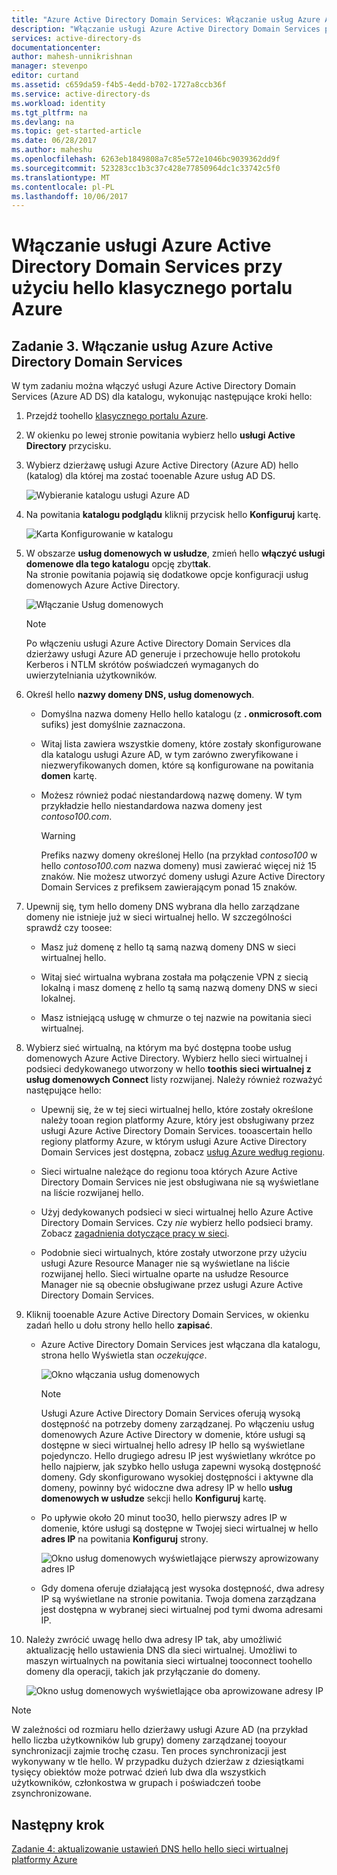 ```yaml
---
title: "Azure Active Directory Domain Services: Włączanie usług Azure Active Directory Domain Services | Microsoft Docs"
description: "Włączanie usługi Azure Active Directory Domain Services przy użyciu hello klasycznego portalu Azure"
services: active-directory-ds
documentationcenter: 
author: mahesh-unnikrishnan
manager: stevenpo
editor: curtand
ms.assetid: c659da59-f4b5-4edd-b702-1727a8ccb36f
ms.service: active-directory-ds
ms.workload: identity
ms.tgt_pltfrm: na
ms.devlang: na
ms.topic: get-started-article
ms.date: 06/28/2017
ms.author: maheshu
ms.openlocfilehash: 6263eb1849808a7c85e572e1046bc9039362dd9f
ms.sourcegitcommit: 523283cc1b3c37c428e77850964dc1c33742c5f0
ms.translationtype: MT
ms.contentlocale: pl-PL
ms.lasthandoff: 10/06/2017
---
```

# <a name="enable-azure-active-directory-domain-services-using-hello-azure-classic-portal"></a>Włączanie usługi Azure Active Directory Domain Services przy użyciu hello klasycznego portalu Azure

## <a name="task-3-enable-azure-active-directory-domain-services"></a>Zadanie 3. Włączanie usług Azure Active Directory Domain Services
W tym zadaniu można włączyć usługi Azure Active Directory Domain Services (Azure AD DS) dla katalogu, wykonując następujące kroki hello:

1. Przejdź toohello [klasycznego portalu Azure](https://manage.windowsazure.com).
2. W okienku po lewej stronie powitania wybierz hello **usługi Active Directory** przycisku.
3. Wybierz dzierżawę usługi Azure Active Directory (Azure AD) hello (katalog) dla której ma zostać tooenable Azure usług AD DS.

    ![Wybieranie katalogu usługi Azure AD](./media/active-directory-domain-services-getting-started/select-aad-directory.png)
4. Na powitania **katalogu podglądu** kliknij przycisk hello **Konfiguruj** kartę.

    ![Karta Konfigurowanie w katalogu](./media/active-directory-domain-services-getting-started/configure-tab.png)
5. W obszarze **usług domenowych w usłudze**, zmień hello **włączyć usługi domenowe dla tego katalogu** opcję zbyt**tak**.  
    Na stronie powitania pojawią się dodatkowe opcje konfiguracji usług domenowych Azure Active Directory.

    ![Włączanie Usług domenowych](./media/active-directory-domain-services-getting-started/enable-domain-services.png)

   > [!NOTE]
   > Po włączeniu usługi Azure Active Directory Domain Services dla dzierżawy usługi Azure AD generuje i przechowuje hello protokołu Kerberos i NTLM skrótów poświadczeń wymaganych do uwierzytelniania użytkowników.
   >
   >
6. Określ hello **nazwy domeny DNS, usług domenowych**.

   * Domyślna nazwa domeny Hello hello katalogu (z **. onmicrosoft.com** sufiks) jest domyślnie zaznaczona.

   * Witaj lista zawiera wszystkie domeny, które zostały skonfigurowane dla katalogu usługi Azure AD, w tym zarówno zweryfikowane i niezweryfikowanych domen, które są konfigurowane na powitania **domen** kartę.

   * Możesz również podać niestandardową nazwę domeny. W tym przykładzie hello niestandardowa nazwa domeny jest *contoso100.com*.

     > [!WARNING]
     > Prefiks nazwy domeny określonej Hello (na przykład *contoso100* w hello *contoso100.com* nazwa domeny) musi zawierać więcej niż 15 znaków. Nie możesz utworzyć domeny usługi Azure Active Directory Domain Services z prefiksem zawierającym ponad 15 znaków.
     >
     >
7. Upewnij się, tym hello domeny DNS wybrana dla hello zarządzane domeny nie istnieje już w sieci wirtualnej hello. W szczególności sprawdź czy toosee:

   * Masz już domenę z hello tą samą nazwą domeny DNS w sieci wirtualnej hello.

   * Witaj sieć wirtualna wybrana została ma połączenie VPN z siecią lokalną i masz domenę z hello tą samą nazwą domeny DNS w sieci lokalnej.

   * Masz istniejącą usługę w chmurze o tej nazwie na powitania sieci wirtualnej.
8. Wybierz sieć wirtualną, na którym ma być dostępna toobe usług domenowych Azure Active Directory. Wybierz hello sieci wirtualnej i podsieci dedykowanego utworzony w hello **toothis sieci wirtualnej z usług domenowych Connect** listy rozwijanej. Należy również rozważyć następujące hello:

   * Upewnij się, że w tej sieci wirtualnej hello, które zostały określone należy tooan region platformy Azure, który jest obsługiwany przez usługi Azure Active Directory Domain Services. tooascertain hello regiony platformy Azure, w którym usługi Azure Active Directory Domain Services jest dostępna, zobacz [usług Azure według regionu](https://azure.microsoft.com/regions/#services/).

   * Sieci wirtualne należące do regionu tooa których Azure Active Directory Domain Services nie jest obsługiwana nie są wyświetlane na liście rozwijanej hello.

   * Użyj dedykowanych podsieci w sieci wirtualnej hello Azure Active Directory Domain Services. Czy *nie* wybierz hello podsieci bramy. Zobacz [zagadnienia dotyczące pracy w sieci](active-directory-ds-networking.md).

   * Podobnie sieci wirtualnych, które zostały utworzone przy użyciu usługi Azure Resource Manager nie są wyświetlane na liście rozwijanej hello. Sieci wirtualne oparte na usłudze Resource Manager nie są obecnie obsługiwane przez usługi Azure Active Directory Domain Services.
9. Kliknij tooenable Azure Active Directory Domain Services, w okienku zadań hello u dołu strony hello hello **zapisać**.
    * Azure Active Directory Domain Services jest włączana dla katalogu, strona hello Wyświetla stan *oczekujące*.

        ![Okno włączania usług domenowych](./media/active-directory-domain-services-getting-started/enable-domain-services-pendingstate.png)

        > [!NOTE]
        > Usługi Azure Active Directory Domain Services oferują wysoką dostępność na potrzeby domeny zarządzanej. Po włączeniu usług domenowych Azure Active Directory w domenie, które usługi są dostępne w sieci wirtualnej hello adresy IP hello są wyświetlane pojedynczo. Hello drugiego adresu IP jest wyświetlany wkrótce po hello najpierw, jak szybko hello usługa zapewni wysoką dostępność domeny. Gdy skonfigurowano wysokiej dostępności i aktywne dla domeny, powinny być widoczne dwa adresy IP w hello **usług domenowych w usłudze** sekcji hello **Konfiguruj** kartę.
        >
        >
    * Po upływie około 20 minut too30, hello pierwszy adres IP w domenie, które usługi są dostępne w Twojej sieci wirtualnej w hello **adres IP** na powitania **Konfiguruj** strony.

        ![Okno usług domenowych wyświetlające pierwszy aprowizowany adres IP](./media/active-directory-domain-services-getting-started/domain-services-enabled-firstdc-available.png)
    * Gdy domena oferuje działającą jest wysoka dostępność, dwa adresy IP są wyświetlane na stronie powitania. Twoja domena zarządzana jest dostępna w wybranej sieci wirtualnej pod tymi dwoma adresami IP.

10. Należy zwrócić uwagę hello dwa adresy IP tak, aby umożliwić aktualizację hello ustawienia DNS dla sieci wirtualnej. Umożliwi to maszyn wirtualnych na powitania sieci wirtualnej tooconnect toohello domeny dla operacji, takich jak przyłączanie do domeny.

    ![Okno usług domenowych wyświetlające oba aprowizowane adresy IP](./media/active-directory-domain-services-getting-started/domain-services-enabled-bothdcs-available.png)

> [!NOTE]
> W zależności od rozmiaru hello dzierżawy usługi Azure AD (na przykład hello liczba użytkowników lub grupy) domeny zarządzanej tooyour synchronizacji zajmie trochę czasu. Ten proces synchronizacji jest wykonywany w tle hello. W przypadku dużych dzierżaw z dziesiątkami tysięcy obiektów może potrwać dzień lub dwa dla wszystkich użytkowników, członkostwa w grupach i poświadczeń toobe zsynchronizowane.
>
>

## <a name="next-step"></a>Następny krok
[Zadanie 4: aktualizowanie ustawień DNS hello hello sieci wirtualnej platformy Azure](active-directory-ds-getting-started-update-dns.md)
